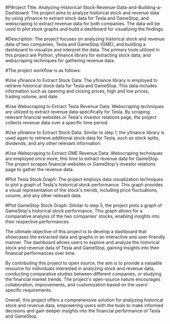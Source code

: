 #P#roject Title: Analyzing-Historical-Stock-Revenue-Data-and-Building-a-Dashboard:
The project aims to analyze historical stock and revenue data by using yfinance to extract stock data for Tesla and GameStop, and webscraping to extract revenue data for both companies. The data will be used to plot stock graphs and build a dashboard for visualizing the findings.


#Description:
The project focuses on analyzing historical stock and revenue data of two companies, Tesla and GameStop (GME), and building a dashboard to visualize and interpret the data. The primary tools utilized in this project are Python, yfinance library for extracting stock data, and webscraping techniques for gathering revenue data.

#The project workflow is as follows:

#Use yfinance to Extract Stock Data:
The yfinance library is employed to retrieve historical stock data for Tesla and GameStop. This data includes information such as opening and closing prices, high and low prices, trading volume, and date.

#Use Webscraping to Extract Tesla Revenue Data:
Webscraping techniques are utilized to extract revenue data specifically for Tesla. By scraping relevant financial websites or Tesla's investor relations page, the project collects revenue data over a specific time period.

#Use yfinance to Extract Stock Data:
Similar to step 1, the yfinance library is used again to retrieve additional stock data for Tesla, such as stock splits, dividends, and any other relevant information.

#Use Webscraping to Extract GME Revenue Data:
Webscraping techniques are employed once more, this time to extract revenue data for GameStop. The project scrapes financial websites or GameStop's investor relations page to gather the revenue data.

#Plot Tesla Stock Graph:
The project employs data visualization techniques to plot a graph of Tesla's historical stock performance. This graph provides a visual representation of the stock's trends, including price fluctuations, volume, and any other relevant data.

#Plot GameStop Stock Graph:
Similar to step 5, the project plots a graph of GameStop's historical stock performance. This graph allows for a comparative analysis of the two companies' stocks, enabling insights into their respective performances.

The ultimate objective of this project is to develop a dashboard that showcases the extracted data and graphs in an interactive and user-friendly manner. The dashboard allows users to explore and analyze the historical stock and revenue data of Tesla and GameStop, gaining insights into their financial performances over time.

By contributing this project to open source, the aim is to provide a valuable resource for individuals interested in analyzing stock and revenue data, conducting comparative studies between different companies, or studying the financial market trends. The project's open-source nature encourages collaboration, improvements, and customization based on the users' specific requirements.

Overall, this project offers a comprehensive solution for analyzing historical stock and revenue data, empowering users with the tools to make informed decisions and gain deeper insights into the financial performance of Tesla and GameStop.
